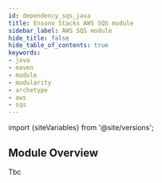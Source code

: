 ```yaml
---
id: dependency_sqs_java
title: Ensono Stacks AWS SQS module
sidebar_label: AWS SQS module
hide_title: false
hide_table_of_contents: true
keywords:
- java
- maven
- module
- modularity
- archetype
- aws
- sqs
---
```


<!-- markdownlint-disable MD033 MD046 -->
import {siteVariables} from '@site/versions';

## Module Overview

Tbc
